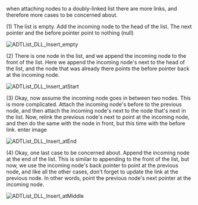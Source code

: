 when attaching nodes to a doubly-linked list there are more links, and therefore more cases to be concerned about.

(1) The list is empty. Add the incoming node to the head of the list. The next pointer and the before pointer point to nothing (null)

[//]: # ([Block] Insert when the list is empty gif)
![ADTList_DLL_Insert_empty](https://github.com/Osraj/CSC212_Course/assets/46506381/2666e02a-105f-460c-a9f7-ef5835a57f01)


(2) There is one node in the list, and we append the incoming node to the front of the list. Here we append the incoming node's next to the head of the list, and the node that was already there points the before pointer back at the incoming node.

[//]: # ([Block] Insert when at the start of a list gif)
![ADTList_DLL_Insert_atStart](https://github.com/Osraj/CSC212_Course/assets/46506381/b6171765-71c1-4960-9b05-de4c37496acd)


(3) Okay, now assume the incoming node goes in between two nodes. This is more complicated. Attach the incoming node's before to the previous node, and then attach the incoming node's next to the node that's next in the list. Now, relink the previous node's next to point at the incoming node, and then do the same with the node in front, but this time with the before link. enter image 

[//]: # ([Block] Insert when at the middle of a list gif)
![ADTList_DLL_Insert_atEnd](https://github.com/Osraj/CSC212_Course/assets/46506381/43b329a1-a581-4d9f-a589-ca0c614239d4)


(4) Okay, one last case to be concerned about. Append the incoming node at the end of the list. This is similar to appending to the front of the list, but now, we use the incoming node's back pointer to point at the previous node, and like all the other cases, don't forget to update the link at the previous node. In other words, point the previous node's next pointer at the incoming node.

[//]: # ([Block] Insert when at the end of a list gif)
![ADTList_DLL_Insert_atMiddle](https://github.com/Osraj/CSC212_Course/assets/46506381/acffda72-2c4f-44e9-b773-eb50da9fbf08)
